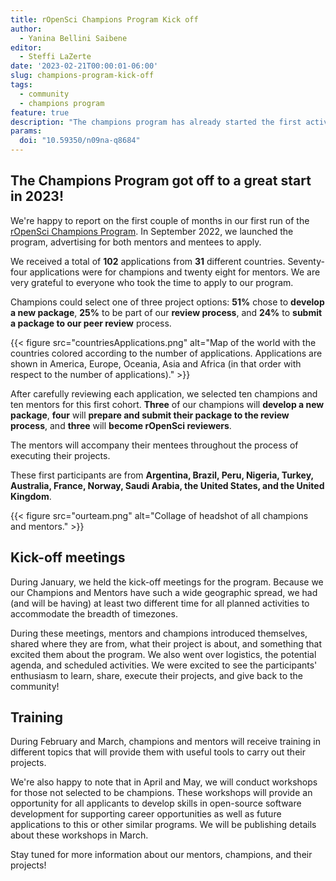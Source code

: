 ```yaml
---
title: rOpenSci Champions Program Kick off
author: 
  - Yanina Bellini Saibene
editor:
  - Steffi LaZerte  
date: '2023-02-21T00:00:01-06:00'
slug: champions-program-kick-off
tags:
  - community
  - champions program
feature: true  
description: "The champions program has already started the first activities of 2023. Read where the participants are from and what they will be doing."
params:
  doi: "10.59350/n09na-q8684"
---
```


## The Champions Program got off to a great start in 2023!

We're happy to report on the first couple of months in our first run of the [rOpenSci Champions Program](/champions/). In September 2022, we launched the program, advertising for both mentors and mentees to apply.

We received a total of **102** applications from **31** different countries. Seventy-four applications were for champions and twenty eight for mentors. We are very grateful to everyone who took the time to apply to our program.

Champions could select one of three project options: **51%** chose to **develop a new package**, **25%** to be part of our **review process**, and **24%** to **submit a package to our peer review** process.

{{< figure src="countriesApplications.png" alt="Map of the world with the countries colored according to the number of applications. Applications are shown in America, Europe, Oceania, Asia and Africa (in that order with respect to the number of applications)." >}}

After carefully reviewing each application, we selected ten champions and ten mentors for this first cohort.  **Three** of our champions will **develop a new package**, **four** will **prepare and submit their package to the review process**, and **three** will **become rOpenSci reviewers**.

The mentors will accompany their mentees throughout the process of executing their projects.

These first participants are from **Argentina, Brazil, Peru, Nigeria, Turkey, Australia, France, Norway, Saudi Arabia, the United States, and the United Kingdom**.


{{< figure src="ourteam.png" alt="Collage of headshot of all champions and mentors." >}}


## Kick-off meetings

During January, we held the kick-off meetings for the program. Because we our Champions and Mentors have such a wide geographic spread, we had (and will be having) at least two different time for all planned activities to accommodate the breadth of timezones.

During these meetings, mentors and champions introduced themselves, shared where they are from, what their project is about, and something that excited them about the program. We also went over logistics, the potential agenda, and scheduled activities.  We were excited to see the participants' enthusiasm to learn, share, execute their projects, and give back to the community!

## Training

During February and March, champions and mentors will receive training in different topics that will provide them with useful tools to carry out their projects.

We're also happy to note that in April and May, we will conduct workshops for those not selected to be champions. These workshops will provide an opportunity for all applicants to develop skills in open-source software development for supporting career opportunities as well as future applications to this or other similar programs.  We will be publishing details about these workshops in March.

Stay tuned for more information about our mentors, champions, and their projects!
